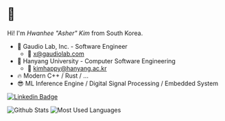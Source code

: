# 👋

Hi! I'm *Hwanhee "Asher" Kim* from South Korea.

- 🏢 Gaudio Lab, Inc. - Software Engineer
    - 📧 x@gaudiolab.com
- 🏫 Hanyang University - Computer Software Engineering
    - 📧 kimhappy@hanyang.ac.kr
- 🔥 Modern C++ / Rust / ...
- 😎 ML Inference Engine / Digital Signal Processing / Embedded System

[![Linkedin Badge](https://img.shields.io/badge/-LinkedIn-blue?style=flat-square&logo=Linkedin&logoColor=white&link=https://www.linkedin.com/in/hwanhee-kim-86072b1a1/)](https://www.linkedin.com/in/hwanhee-kim-86072b1a1/)

![Github Stats](https://github-readme-stats.vercel.app/api?username=POMMI3R&show_icons=true&hide_border=true&count_private=true)
![Most Used Languages](https://github-readme-stats.vercel.app/api/top-langs/?username=POMMI3R&hide_border=true&layout=compact)
